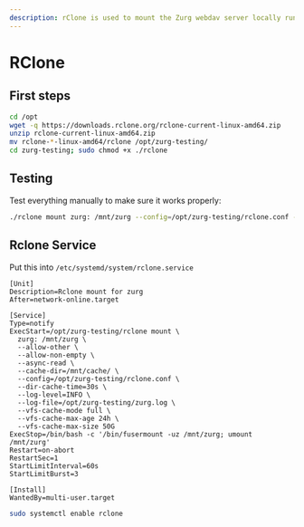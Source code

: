 ```yaml
---
description: rClone is used to mount the Zurg webdav server locally running
---
```


# RClone

## First steps

```bash
cd /opt
wget -q https://downloads.rclone.org/rclone-current-linux-amd64.zip
unzip rclone-current-linux-amd64.zip
mv rclone-*-linux-amd64/rclone /opt/zurg-testing/
cd zurg-testing; sudo chmod +x ./rclone
```

## Testing

Test everything manually to make sure it works properly:

```bash
./rclone mount zurg: /mnt/zurg --config=/opt/zurg-testing/rclone.conf --log-level=INFO --log-file=/opt/zurg-testing/zurg.log --allow-other --cache-dir=/mnt/cache/ --dir-cache-time=30s
```

## Rclone Service

Put this into `/etc/systemd/system/rclone.service`

```systemd
[Unit]
Description=Rclone mount for zurg
After=network-online.target

[Service]
Type=notify
ExecStart=/opt/zurg-testing/rclone mount \
  zurg: /mnt/zurg \
  --allow-other \
  --allow-non-empty \
  --async-read \
  --cache-dir=/mnt/cache/ \
  --config=/opt/zurg-testing/rclone.conf \
  --dir-cache-time=30s \
  --log-level=INFO \
  --log-file=/opt/zurg-testing/zurg.log \
  --vfs-cache-mode full \
  --vfs-cache-max-age 24h \
  --vfs-cache-max-size 50G
ExecStop=/bin/bash -c '/bin/fusermount -uz /mnt/zurg; umount /mnt/zurg'
Restart=on-abort
RestartSec=1
StartLimitInterval=60s
StartLimitBurst=3

[Install]
WantedBy=multi-user.target
```

```bash
sudo systemctl enable rclone
```
